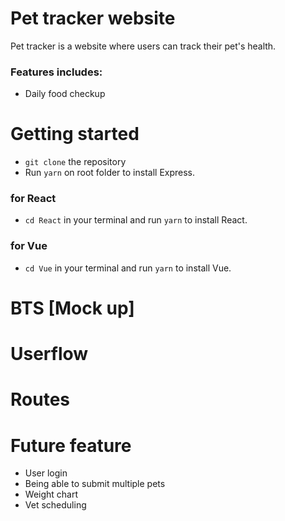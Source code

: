# Pet tracker website
Pet tracker is a website where users can track their pet's health.
### Features includes:
* Daily food checkup


# Getting started
* `git clone` the repository
* Run `yarn` on root folder to install Express.
### for React
* `cd React` in your terminal and run `yarn` to install React.
### for Vue
* `cd Vue` in your terminal and run `yarn` to install Vue.

# BTS [Mock up]
# Userflow
# Routes
# Future feature
* User login
* Being able to submit multiple pets
* Weight chart
* Vet scheduling
